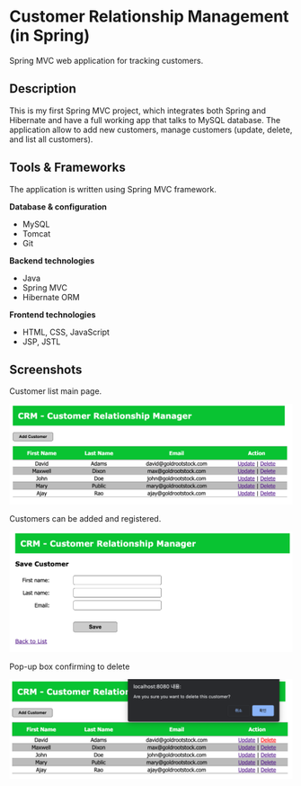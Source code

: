 # Customer Relationship Management (in Spring)

Spring MVC web application for tracking customers. 

## Description

This is my first Spring MVC project, which integrates both Spring and Hibernate and have a full working app that talks to MySQL database. 
The application allow to add new customers, manage customers (update, delete, and list all customers).

## Tools & Frameworks

The application is written using Spring MVC framework.

**Database & configuration**
* MySQL
* Tomcat
* Git

**Backend technologies**
* Java
* Spring MVC
* Hibernate ORM

**Frontend technologies**
* HTML, CSS, JavaScript
* JSP, JSTL

## Screenshots

Customer list main page.

![](img/customer-list.png)

Customers can be added and registered.

![](img/customer-save-update.png)

Pop-up box confirming to delete

![](img/delete-confirmation.png)
